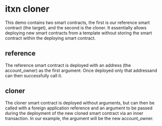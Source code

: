 # itxn cloner

This demo contains two smart contracts, the first is our reference smart
contract (the target), and the second is the cloner. It essentially allows
deploying new smart contracts from a template without storing the smart
contract within the deploying smart contract.

## reference

The reference smart contract is deployed with an address (the account_owner) as
the first argument. Once deployed only that addressand can then successfully
call it.

## cloner

The cloner smart contract is deployed without arguments, but can then be called
with a foreign application reference and an argument to be passed during the
deployment of the new cloned smart contract via an inner transaction. In our
example, the argument will be the new account_owner.

